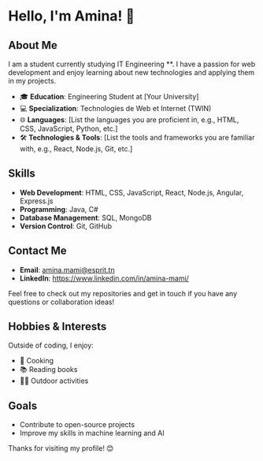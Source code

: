 # Hello, I'm Amina! 👋

## About Me

I am a student currently studying IT Engineering **. I have a passion for web development and enjoy learning about new technologies and applying them in my projects.

- 🎓 **Education**: Engineering Student at [Your University]
- 💻 **Specialization**: Technologies de Web et Internet (TWIN)
- 🌐 **Languages**: [List the languages you are proficient in, e.g., HTML, CSS, JavaScript, Python, etc.]
- 🛠️ **Technologies & Tools**: [List the tools and frameworks you are familiar with, e.g., React, Node.js, Git, etc.]


## Skills

- **Web Development**: HTML, CSS, JavaScript, React, Node.js, Angular, Express.js
- **Programming**: Java, C#
- **Database Management**: SQL, MongoDB
- **Version Control**: Git, GitHub

## Contact Me

- **Email**: amina.mami@esprit.tn
- **LinkedIn**: https://www.linkedin.com/in/amina-mami/


Feel free to check out my repositories and get in touch if you have any questions or collaboration ideas!

## Hobbies & Interests

Outside of coding, I enjoy:

- 🎨 Cooking
- 📚 Reading books 
- 🚴‍♂️ Outdoor activities

## Goals

- Contribute to open-source projects
- Improve my skills in machine learning and AI

Thanks for visiting my profile! 😊

